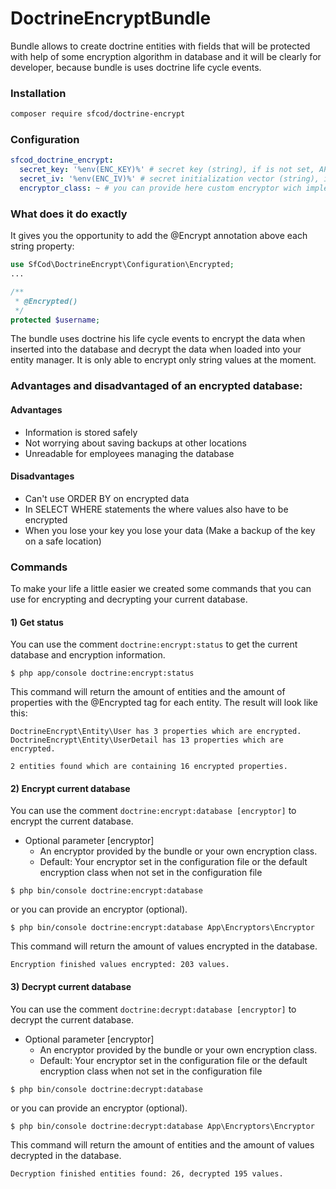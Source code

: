 # DoctrineEncryptBundle

Bundle allows to create doctrine entities with fields that will be protected with 
help of some encryption algorithm in database and it will be clearly for developer, because bundle is uses doctrine life cycle events.

### Installation

```bash
composer require sfcod/doctrine-encrypt
```

### Configuration

```yaml
sfcod_doctrine_encrypt:
  secret_key: '%env(ENC_KEY)%' # secret key (string), if is not set, APP_SECRET .env variable will be used
  secret_iv: '%env(ENC_IV)%' # secret initialization vector (string), if is not set, APP_SECRET .env variable will be used
  encryptor_class: ~ # you can provide here custom encryptor wich implements SfCod\DoctrineEncrypt\Encryptors\EncryptorInterface
```

### What does it do exactly

It gives you the opportunity to add the @Encrypt annotation above each string property:

```php
use SfCod\DoctrineEncrypt\Configuration\Encrypted;
...

/**
 * @Encrypted()
 */
protected $username;
```

The bundle uses doctrine his life cycle events to encrypt the data when inserted into the database and decrypt the data when loaded into your entity manager.
It is only able to encrypt only string values at the moment.

### Advantages and disadvantaged of an encrypted database:

#### Advantages
- Information is stored safely
- Not worrying about saving backups at other locations
- Unreadable for employees managing the database

#### Disadvantages
- Can't use ORDER BY on encrypted data
- In SELECT WHERE statements the where values also have to be encrypted
- When you lose your key you lose your data (Make a backup of the key on a safe location)

### Commands

To make your life a little easier we created some commands that you can use for encrypting and decrypting your current database.

#### 1) Get status

You can use the comment `doctrine:encrypt:status` to get the current database and encryption information.

```
$ php app/console doctrine:encrypt:status
```

This command will return the amount of entities and the amount of properties with the @Encrypted tag for each entity.
The result will look like this:

```
DoctrineEncrypt\Entity\User has 3 properties which are encrypted.
DoctrineEncrypt\Entity\UserDetail has 13 properties which are encrypted.

2 entities found which are containing 16 encrypted properties.
```

#### 2) Encrypt current database

You can use the comment `doctrine:encrypt:database [encryptor]` to encrypt the current database.

* Optional parameter [encryptor]
    * An encryptor provided by the bundle or your own encryption class.
    * Default: Your encryptor set in the configuration file or the default encryption class when not set in the configuration file

```
$ php bin/console doctrine:encrypt:database
```

or you can provide an encryptor (optional).

```
$ php bin/console doctrine:encrypt:database App\Encryptors\Encryptor
```

This command will return the amount of values encrypted in the database.

```
Encryption finished values encrypted: 203 values.
```


#### 3) Decrypt current database

You can use the comment `doctrine:decrypt:database [encryptor]` to decrypt the current database.

* Optional parameter [encryptor]
    * An encryptor provided by the bundle or your own encryption class.
    * Default: Your encryptor set in the configuration file or the default encryption class when not set in the configuration file

```
$ php bin/console doctrine:decrypt:database
```

or you can provide an encryptor (optional).

```
$ php bin/console doctrine:decrypt:database App\Encryptors\Encryptor
```

This command will return the amount of entities and the amount of values decrypted in the database.

```
Decryption finished entities found: 26, decrypted 195 values.
```
